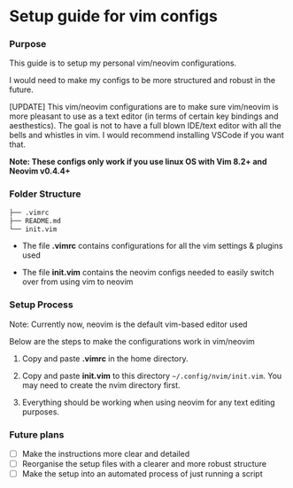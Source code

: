 # Setup guide for vim configs

### Purpose

This guide is to setup my personal vim/neovim configurations.

I would need to make my configs to be more structured and robust in the future.

[UPDATE] This vim/neovim configurations are to make sure vim/neovim is more pleasant to use as a text editor (in terms of certain key bindings and aesthestics).
The goal is not to have a full blown IDE/text editor with all the bells and whistles in vim. I would recommend installing VSCode if you want that.

**Note: These configs only work if you use linux OS with Vim 8.2+ and Neovim v0.4.4+**

### Folder Structure

```markdown
├── .vimrc
├── README.md
└── init.vim
```

- The file **.vimrc** contains configurations for all the vim settings & plugins used

- The file **init.vim** contains the neovim configs needed to easily switch over from using vim to neovim

### Setup Process

Note: Currently now, neovim is the default vim-based editor used

Below are the steps to make the configurations work in vim/neovim

1. Copy and paste **.vimrc** in the home directory.

2. Copy and paste **init.vim** to this directory `~/.config/nvim/init.vim`. You may need to create the nvim directory first.

3. Everything should be working when using neovim for any text editing purposes.

### Future plans

- [ ] Make the instructions more clear and detailed
- [ ] Reorganise the setup files with a clearer and more robust structure
- [ ] Make the setup into an automated process of just running a script
